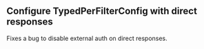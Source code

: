 ## Configure TypedPerFilterConfig with direct responses
Fixes a bug to disable external auth on direct responses.
